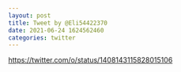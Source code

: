 ```yaml
--- 
layout: post 
title: Tweet by @Eli54422370 
date: 2021-06-24 1624562460 
categories: twitter 
--- 
```

https://twitter.com/o/status/1408143115828015106